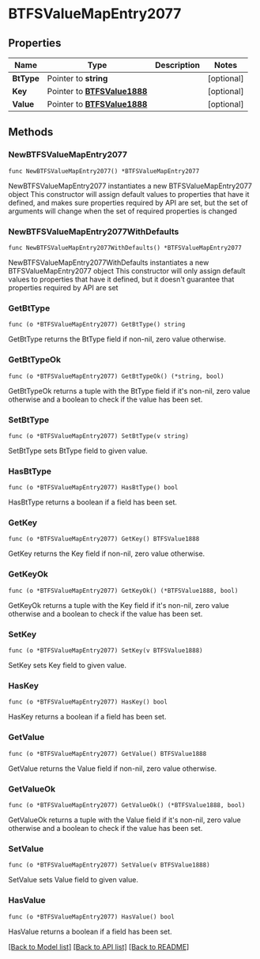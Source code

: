 # BTFSValueMapEntry2077

## Properties

Name | Type | Description | Notes
------------ | ------------- | ------------- | -------------
**BtType** | Pointer to **string** |  | [optional] 
**Key** | Pointer to [**BTFSValue1888**](BTFSValue1888.md) |  | [optional] 
**Value** | Pointer to [**BTFSValue1888**](BTFSValue1888.md) |  | [optional] 

## Methods

### NewBTFSValueMapEntry2077

`func NewBTFSValueMapEntry2077() *BTFSValueMapEntry2077`

NewBTFSValueMapEntry2077 instantiates a new BTFSValueMapEntry2077 object
This constructor will assign default values to properties that have it defined,
and makes sure properties required by API are set, but the set of arguments
will change when the set of required properties is changed

### NewBTFSValueMapEntry2077WithDefaults

`func NewBTFSValueMapEntry2077WithDefaults() *BTFSValueMapEntry2077`

NewBTFSValueMapEntry2077WithDefaults instantiates a new BTFSValueMapEntry2077 object
This constructor will only assign default values to properties that have it defined,
but it doesn't guarantee that properties required by API are set

### GetBtType

`func (o *BTFSValueMapEntry2077) GetBtType() string`

GetBtType returns the BtType field if non-nil, zero value otherwise.

### GetBtTypeOk

`func (o *BTFSValueMapEntry2077) GetBtTypeOk() (*string, bool)`

GetBtTypeOk returns a tuple with the BtType field if it's non-nil, zero value otherwise
and a boolean to check if the value has been set.

### SetBtType

`func (o *BTFSValueMapEntry2077) SetBtType(v string)`

SetBtType sets BtType field to given value.

### HasBtType

`func (o *BTFSValueMapEntry2077) HasBtType() bool`

HasBtType returns a boolean if a field has been set.

### GetKey

`func (o *BTFSValueMapEntry2077) GetKey() BTFSValue1888`

GetKey returns the Key field if non-nil, zero value otherwise.

### GetKeyOk

`func (o *BTFSValueMapEntry2077) GetKeyOk() (*BTFSValue1888, bool)`

GetKeyOk returns a tuple with the Key field if it's non-nil, zero value otherwise
and a boolean to check if the value has been set.

### SetKey

`func (o *BTFSValueMapEntry2077) SetKey(v BTFSValue1888)`

SetKey sets Key field to given value.

### HasKey

`func (o *BTFSValueMapEntry2077) HasKey() bool`

HasKey returns a boolean if a field has been set.

### GetValue

`func (o *BTFSValueMapEntry2077) GetValue() BTFSValue1888`

GetValue returns the Value field if non-nil, zero value otherwise.

### GetValueOk

`func (o *BTFSValueMapEntry2077) GetValueOk() (*BTFSValue1888, bool)`

GetValueOk returns a tuple with the Value field if it's non-nil, zero value otherwise
and a boolean to check if the value has been set.

### SetValue

`func (o *BTFSValueMapEntry2077) SetValue(v BTFSValue1888)`

SetValue sets Value field to given value.

### HasValue

`func (o *BTFSValueMapEntry2077) HasValue() bool`

HasValue returns a boolean if a field has been set.


[[Back to Model list]](../README.md#documentation-for-models) [[Back to API list]](../README.md#documentation-for-api-endpoints) [[Back to README]](../README.md)


